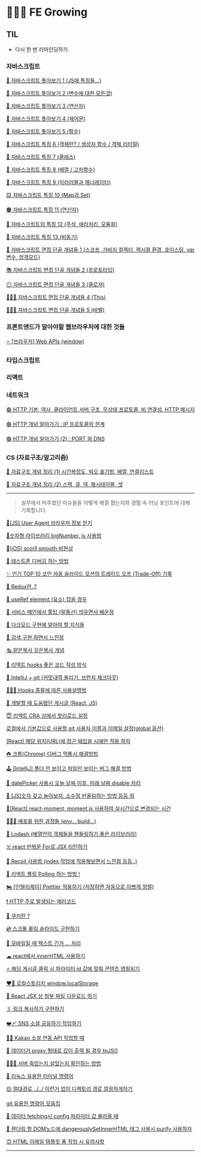 # 👩🏻‍💻 FE Growing


## TIL
  - 다시 한 번 리마인딩하기

### 자바스크립트

[📒 자바스크립트 톺아보기 1 (JS에 특징들...)](https://github.com/leemember/FE_growing/issues/61) <Br>

[📕 자바스크립트 톺아보기 2 (변수에 대한 모든것)](https://github.com/leemember/FE_growing/issues/62) <Br>

[📘 자바스크립트 톺아보기 3 (연산자)](https://github.com/leemember/FE_growing/issues/63) <Br>

[📗 자바스크립트 톺아보기 4 (제어문)](https://github.com/leemember/FE_growing/issues/64) <Br>

[📙 자바스크립트 톺아보기 5 (함수)](https://github.com/leemember/FE_growing/issues/65) <Br>

[📍 자바스크립트 특징 6 (객체란? / 생성자 함수 / 객체 리터럴) 
](https://github.com/leemember/FE_growing/issues/66) <Br>

[🤖 자바스크립트 특징 7 (클래스) 
](https://github.com/leemember/FE_growing/issues/67) <Br>

[🔻 자바스크립트 특징 8 (배열 / 고차함수) 
](https://github.com/leemember/FE_growing/issues/68) <Br>

[🔴 자바스크립트 특징 9 (이터러블과 제너레이터)
](https://github.com/leemember/FE_growing/issues/69) <Br>

  
[🟨 자바스크립트 특징 10 (Map과 Set)
](https://github.com/leemember/FE_growing/issues/70) <Br>

[🟠 자바스크립트 특징 11 (연산자)
](https://github.com/leemember/FE_growing/issues/71) <Br>

[🧩 자바스크립트의 특징 12 (주석, 에러처리, 모듈화)
](https://github.com/leemember/FE_growing/issues/72) <Br>

[👀 자바스크립트 특징 13 (비동기)
](https://github.com/leemember/FE_growing/issues/73) <Br>

[💓 자바스크립트 면접 단골 개념들 1 (스코프, 가비지 컬렉터, 렉시컬 환경, 호이스팅, var 변수, 엄격모드)
](https://github.com/leemember/FE_growing/issues/74) <Br>

[📚 자바스크립트 면접 단골 개념들 2 (프로토타입)
](https://github.com/leemember/FE_growing/issues/75) <Br>

[😶 자바스크립트 면접 단골 개념들 3 (클로져)
](https://github.com/leemember/FE_growing/issues/76) <Br>

[👩🏻‍💻 자바스크립트 면접 단골 개념들 4 (This)
](https://github.com/leemember/FE_growing/issues/77) <Br>

[🙆🏻‍♀️ 자바스크립트 면접 단골 개념들 5 (바벨)
](https://github.com/leemember/FE_growing/issues/78) <Br>

### 프론트엔드가 알아야할 웹브라우저에 대한 것들
  
[⭐️ [브라우저] Web APIs (window)
](https://github.com/leemember/FE_growing/issues/79) <Br>
  
### 타입스크립트
  

### 리액트



### 네트워크
[🟢 HTTP 기본, 역사, 클라이언트 서버 구조, 무상태 프로토콜, 비 연결성, HTTP 메시지](https://github.com/leemember/FE_growing/issues/84) <Br>

[🟢 HTTP 개념 알아가기 : IP 프로토콜의 한계](https://github.com/leemember/FE_growing/issues/82) <Br>

[🟢 HTTP 개념 알아가기 (2) : PORT 와 DNS](https://github.com/leemember/FE_growing/issues/83) <Br>
  
  
### CS (자료구조/알고리즘)

[🍿 자료구조 개념 정리 (1) 시간복잡도, 빅오 표기법, 배열, 연결리스트
](https://github.com/leemember/FE_growing/issues/80) <Br>
  
[🍿 자료구조 개념 정리 (2) 스택, 큐, 덱, 해시테이블, 셋
](https://github.com/leemember/FE_growing/issues/81) <Br>


------------------


> 실무에서 마주했던 이슈들을 어떻게 해결 했는지와 경험 속 러닝 포인트에 대해 기록합니다.

[📍[JS] User Agent 브라우저 정보 얻기](https://github.com/leemember/FE_growing/issues/1) <Br>

[📍숫자형 라이브러리 bigNumber. js 사용법](https://github.com/leemember/FE_growing/issues/2) <Br>

[📍[iOS] scorll smooth 비현상](https://github.com/leemember/FE_growing/issues/3) <Br>

[📲 테스트폰 디버깅 하는 방법](https://github.com/leemember/FE_growing/issues/6) <Br>

[✨ 인기 TOP 10 코인 자동 슬라이드 모션의 트레이드 오프 (Trade-Off) 기록](https://github.com/leemember/FE_growing/issues/7) <Br>

[🔎 Redux란..?](https://github.com/leemember/FE_growing/issues/10) <Br>

[💓 useRef element (요소) 잡을 경우](https://github.com/leemember/FE_growing/issues/14) <Br>

[🚩 서비스 메인에서 툴팁 (말풍선) 띄우면서 배운점](https://github.com/leemember/FE_growing/issues/15) <Br>

[🌚 다크모드 구현에 알아야 할 지식들](https://github.com/leemember/FE_growing/issues/16) <Br>

[🔎 검색 구현 하면서 느낀점](https://github.com/leemember/FE_growing/issues/17) <Br>

[🗞 얕은복사 깊은복사 개념](https://github.com/leemember/FE_growing/issues/18) <Br>

[👋 리액트 hooks 좋은 코드 작성 방식](https://github.com/leemember/FE_growing/issues/19) <Br>

[👻 IntelliJ + git (커밋내역 돌리기, 브런치 체크아웃)](https://github.com/leemember/FE_growing/issues/20) <Br>

[👩🏻‍🎤 Hooks 종류에 따른 사용설명법](https://github.com/leemember/FE_growing/issues/21) <Br>

[🔗 개발할 때 도움됐던 게시글 (React, JS)](https://github.com/leemember/FE_growing/issues/22) <Br>

[😇 리액트 CRA 상에서 핫리로드 설정](https://github.com/leemember/FE_growing/issues/24) <Br>

[로컬에서 기본값으로 사용할 git 사용자 이름과 이메일 설정(global 옵션)](https://github.com/leemember/FE_growing/issues/26) <Br>

[(React) 해당 위치(URL)에 접근 돼있을 시에만 적용 하자](https://github.com/leemember/FE_growing/issues/28) <Br>

[☘️ 크롬(Chrome) 디버그 먹통시 해결방법](https://github.com/leemember/FE_growing/issues/29) <Br>

[🕹 [IntelliJ] 폴더 안 보이고 파일만 보이는 버그 해결 방법](https://github.com/leemember/FE_growing/issues/30) <Br>

[📅 datePicker 사용시 오늘 날짜 이후, 미래 날짜 disable 처리](https://github.com/leemember/FE_growing/issues/31) <Br>

[🍒 [JS]숫자 갖고 놀아보자. 소수점 반올림하는 방법 등등 외](https://github.com/leemember/FE_growing/issues/32) <Br>

[🧠[React] react-moment, moment.js 사용하여 실시간으로 변경되는 시간](https://github.com/leemember/FE_growing/issues/33) <Br>

[🤵🏻‍♀️ 배포를 위한 과정들 (env... build...)](https://github.com/leemember/FE_growing/issues/34) <Br>

[🤖 Lodash (배열안의 객체들을 핸들링하기 좋은 라이브러리)](https://github.com/leemember/FE_growing/issues/35) <Br>

[☠️ react 반복문 For로 JSX 리턴하기](https://github.com/leemember/FE_growing/issues/36) <Br>

[🤲 Recoil 사용법 (index 작업에 적용해보면서 느낀점 등등..)](https://github.com/leemember/FE_growing/issues/37) <Br>

[💩 리액트 폴링 Polling 하는 방법 !](https://github.com/leemember/FE_growing/issues/38) <Br>

[🏍 [인텔리제이] Prettier 적용하기 (저장하면 자동으로 이쁘게 정렬)](https://github.com/leemember/FE_growing/issues/39) <Br>

[❗️ HTTP 주로 발생되는 에러코드](https://github.com/leemember/FE_growing/issues/40) <Br>

[🍪 쿠키란 ?](https://github.com/leemember/FE_growing/issues/41) <Br>

[💿 스크롤 롤링 슬라이드 구현하기](https://github.com/leemember/FE_growing/issues/42) <Br>

[🍊 모바일일 때 텍스트 긴거 ... 처리](https://github.com/leemember/FE_growing/issues/43) <Br>

[☁︎ react에서 innerHTML 사용하기](https://github.com/leemember/FE_growing/issues/46) <Br>

[⭐️ 해당 게시글 클릭 시 파라미터 id 값에 맞춰 콘텐츠 맵핑되기](https://github.com/leemember/FE_growing/issues/47) <Br>

[❤️‍🔥 로컬스토리지 window.localStorage](https://github.com/leemember/FE_growing/issues/48) <Br>

[💜 React JSX 상 첨부 파일 다운로드 하기](https://github.com/leemember/FE_growing/issues/49) <Br>

[🖇 링크 복사하기 구현하기](https://github.com/leemember/FE_growing/issues/50) <Br>

[❤️‍🩹 SNS 소셜 공유하기 작업하기](https://github.com/leemember/FE_growing/issues/51) <Br>

[🧏‍♀️ Kakao 소셜 연동 API 작업할 때](https://github.com/leemember/FE_growing/issues/52) <Br>

[🐣 데이터가 proxy 형태로 값이 출력 될 경우 toJS()](https://github.com/leemember/FE_growing/issues/53) <Br>

[🤦🏻‍♀️ 서버 죽었는지 살았는지 확인하는 방법](https://github.com/leemember/FE_growing/issues/54) <Br>

[🔻 리눅스 유용한 터미널 명령어](https://github.com/leemember/FE_growing/issues/55) <Br>

[🟡 절대경로 ../../ 이런거 없이 디렉토리 경로 깔끔하게하기](https://github.com/leemember/FE_growing/issues/56) <Br>

[git 유용한 명령어 모음집](https://github.com/leemember/FE_growing/issues/57) <Br>

[🚌 데이터 fetching시 config 파라미터 값 불러올 때](https://github.com/leemember/FE_growing/issues/58) <Br>

[🤖 렌더링 할 DOM노드에 dangerouslySetInnerHTML 태그 사용시 purify 사용하자](https://github.com/leemember/FE_growing/issues/59) <Br>

[🙃 HTML 이메일 템플릿 폼 작업 시 유의사항]([https://github.com/leemember/FE_growing/issues/87) <Br>


-----------------------
